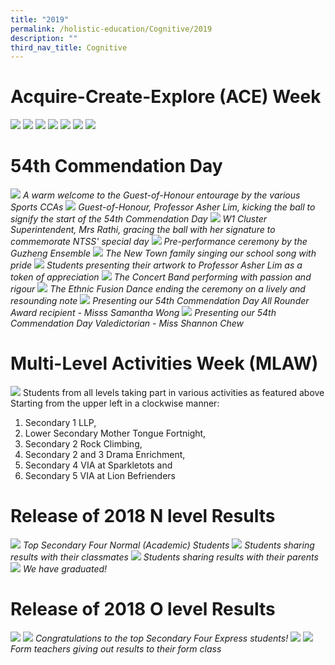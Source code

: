 ```yaml
---
title: "2019"
permalink: /holistic-education/Cognitive/2019
description: ""
third_nav_title: Cognitive
---
```

# Acquire-Create-Explore (ACE) Week

![](/images/ACE%201.png)
![](/images/ACE%202.png)
![](/images/ACE%203.png)
![](/images/ACE%204.png)
![](/images/ACE%205.png)
![](/images/ACE%206.png)
![](/images/ACE%207.png)

# 54th Commendation Day
![](/images/1-1.jpg)
*A warm welcome to the Guest-of-Honour entourage by the various Sports CCAs*
![](/images/54th%20commendation%20day.jpg)
*Guest-of-Honour, Professor Asher Lim, kicking the ball to signify the start of the 54th Commendation Day*
![](/images/54th%203.jpg)
*W1 Cluster Superintendent, Mrs Rathi, gracing the ball with her signature to commemorate NTSS' special day*
![](/images/54th%204.jpg)
*Pre-performance ceremony by the Guzheng Ensemble*
![](/images/54th%205.jpg)
*The New Town family singing our school song with pride*
![](/images/54th%206.jpg)
*Students presenting their artwork to Professor Asher Lim as a token of appreciation*
![](/images/54th%207.jpg)
*The Concert Band performing with passion and rigour*
![](/images/54th%208.jpg)
*The Ethnic Fusion Dance ending the ceremony on a lively and resounding note*
![](/images/54th%209.jpg)
*Presenting our 54th Commendation Day All Rounder Award recipient - Misss Samantha Wong*
![](/images/54th%2010.jpg)
*Presenting our 54th Commendation Day Valedictorian - Miss Shannon Chew*

# Multi-Level Activities Week (MLAW)
![](/images/MLAW.png)
Students from all levels taking part in various activities as featured above
Starting from the upper left in a clockwise manner:
1. Secondary 1 LLP,
2. Lower Secondary Mother Tongue Fortnight, 
3. Secondary 2 Rock Climbing,
4. Secondary 2 and 3 Drama Enrichment, 
5. Secondary 4 VIA at Sparkletots and 
6. Secondary 5 VIA at Lion Befrienders

# Release of 2018 N level Results
![](/images/DSC_6770.jpg)
*Top Secondary Four Normal (Academic) Students*
![](/images/DSC_6784.jpg)
*Students sharing results with their classmates*
![](/images/DSC_6790.jpg)
*Students sharing results with their parents*
![](/images/DSC_6791.jpg)
*We have graduated!*

# Release of 2018 O level Results
![](/images/O%20lvl%202018.png)
![](/images/O%20level%202018.png)
*Congratulations to the top Secondary Four Express students!*
![](/images/DSC_0042.jpg)
![](/images/DSC_0045.jpg)
*Form teachers giving out results to their form class* 